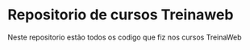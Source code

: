 <h1>Repositorio de cursos Treinaweb</h1

<p>Neste repositorio estão todos os codigo que fiz nos cursos TreinaWeb</p>

